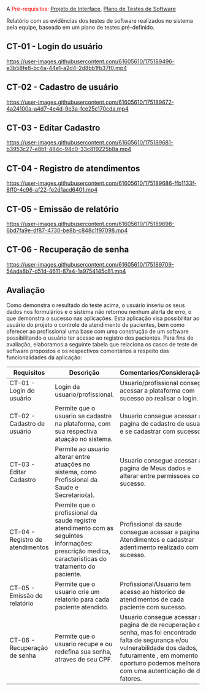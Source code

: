 A
<span style="color:red">Pré-requisitos: <a href="3-Projeto de Interface.md"> Projeto de Interface</a></span>, <a href="8-Plano de Testes de Software.md"> Plano de Testes de Software</a>

Relatório com as evidências dos testes de software realizados no sistema pela equipe, baseado em um plano de testes pré-definido.


## CT-01 - Login do usuário
https://user-images.githubusercontent.com/61605610/175189496-e3b58fe8-bc4a-44e1-a2d4-2d8bb1fb37f0.mp4

## CT-02 - Cadastro de usuário  
https://user-images.githubusercontent.com/61605610/175189672-4a24100a-a4d7-4e4d-9e3a-fce25c170cda.mp4

## CT-03 - Editar Cadastro
https://user-images.githubusercontent.com/61605610/175189681-b3953c27-e8b1-484c-94c0-33c819225b8a.mp4

## CT-04 - Registro de atendimentos
https://user-images.githubusercontent.com/61605610/175189686-ffb1133f-8ff0-4c96-af22-fe2d1acd6401.mp4

## CT-05 - Emissão de relatório
https://user-images.githubusercontent.com/61605610/175189698-6bd7fa9e-df87-4730-be8b-c848c1f97098.mp4

## CT-06 - Recuperação de senha
https://user-images.githubusercontent.com/61605610/175189709-54ada8b7-d51d-4611-87a4-1a9754145c81.mp4

## Avaliação

Como demonstra o resultado do teste acima, o usuário inseriu os seus dados nos formulários e o sistema não retornou nenhum alerta de erro, o que demonstra o sucesso nas aplicações. Esta aplicação visa possibilitar ao usuário do projeto o controle de atendimento de pacientes, bem como oferecer ao profissional uma base com uma construção de um software possibilitando o usuário ter acesso ao registro dos pacientes. Para fins de avaliação, elaboramos a seguinte tabela que relaciona os casos de teste de software  propostos e os respectivos comentários a respeito das funcionalidades da aplicação:

| Requisitos          |              Descrição             |Comentarios/Consideraçãoes|Status                                  |
|---------------------|------------------------------------|--------------------------|----------------------------------------|
|CT-01 - Login do usuário|Login de usuario/profissional.  |Usuario/profissional consegue acessar a plataforma com sucesso ao realisar o login.|Implementado com sucesso.               |
|CT-02 - Cadastro de usuário | Permite que o usuario se cadastre na plataforma, com sua respectiva atuação no sistema.|Usuario consegue acessar a pagina de cadastro de usuario e se cadastrar com sucesso.| Implementado parcialmente.|
|CT-03 - Editar Cadastro| Permite ao usuario alterar entre atuações no sistema, como Profissional da Saude e Secretario(a).|Usuario consegue acessar a pagina de Meus dados e alterar entre permissoes com sucesso.| Implementado com sucesso.|
|CT-04 - Registro de atendimentos | Permite que o profissional da saude registre atendimento com as seguintes informações: prescrição medica, caracteristicas do tratamento do paciente.| Profissional da saude consegue acessar a pagina de Atendimentos e cadastrar adentimento realizado com sucesso. | Implementado com sucesso.|
|CT-05 - Emissão de relatório| Permite que o usuario crie um relatorio para cada paciente atendido.| Profissional/Usuario tem acesso ao historico de atendimentos de cada paciente com sucesso.| Implementado com sucesso.|
|CT-06 - Recuperação de senha| Permite que o usuario recupe e ou redefina sua senha, atraves de seu CPF.| Usuario consegue acessar a pagina de de recuperação de senha, mas foi encontrado falta de segurança e/ou vulnerabilidade dos dados, futuramente , em momento oportuno podemos melhorar com uma autenticação de dois fatores. | Implementado parcialmente.|

